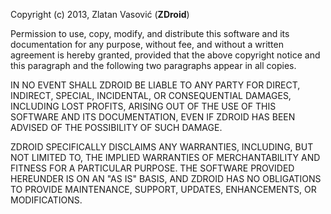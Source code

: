 Copyright (c) 2013, Zlatan Vasović (<b>ZDroid</b>)

Permission to use, copy, modify, and distribute this software and its documentation for any purpose, without fee, and without a written agreement is hereby granted, provided that the above copyright notice and this paragraph and the following two paragraphs appear in all copies.

IN NO EVENT SHALL ZDROID BE LIABLE TO ANY PARTY FOR DIRECT, INDIRECT, SPECIAL, INCIDENTAL, OR CONSEQUENTIAL DAMAGES, INCLUDING LOST PROFITS, ARISING OUT OF THE USE OF THIS SOFTWARE AND ITS DOCUMENTATION, EVEN IF ZDROID HAS BEEN ADVISED OF THE POSSIBILITY OF SUCH DAMAGE.

ZDROID SPECIFICALLY DISCLAIMS ANY WARRANTIES, INCLUDING, BUT NOT LIMITED TO, THE IMPLIED WARRANTIES OF MERCHANTABILITY AND FITNESS FOR A PARTICULAR PURPOSE. THE SOFTWARE PROVIDED HEREUNDER IS ON AN "AS IS" BASIS, AND ZDROID HAS NO OBLIGATIONS TO PROVIDE MAINTENANCE, SUPPORT, UPDATES, ENHANCEMENTS, OR MODIFICATIONS.
